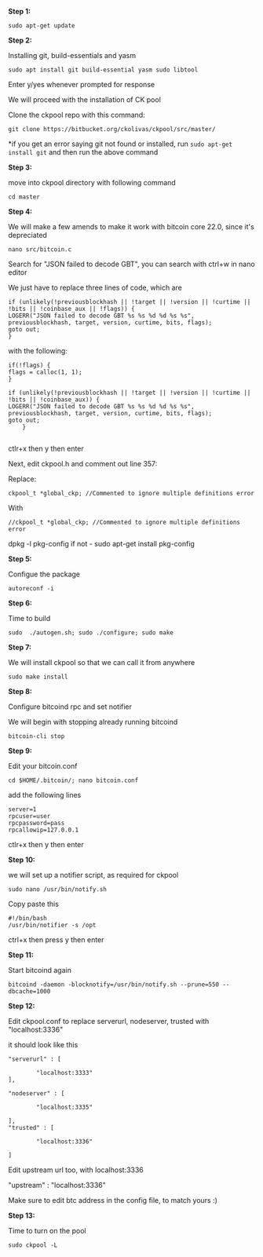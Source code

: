 **Step 1:**

`sudo apt-get update`

**Step 2:**

Installing git, build-essentials and yasm

`sudo apt install git build-essential yasm sudo libtool`
 
Enter y/yes whenever prompted for response

We will proceed with the installation of CK pool


Clone the ckpool repo with this command:

`git clone https://bitbucket.org/ckolivas/ckpool/src/master/`

*if you get an error saying git not found or installed, run `sudo apt-get install git` and then run the above command


**Step 3:**

move into ckpool directory with following command

`cd master`


**Step 4:**

We will make a few amends to make it work with bitcoin core 22.0, since it's depreciated

`nano src/bitcoin.c`

Search for "JSON failed to decode GBT", you can search with ctrl+w in nano editor

We just have to replace three lines of code, which are


```
if (unlikely(!previousblockhash || !target || !version || !curtime || !bits || !coinbase_aux || !flags)) {
LOGERR("JSON failed to decode GBT %s %s %d %d %s %s", previousblockhash, target, version, curtime, bits, flags);
goto out;
}
```
	
	
	
with the following:

```
if(!flags) {
flags = calloc(1, 1);
}

if (unlikely(!previousblockhash || !target || !version || !curtime || !bits || !coinbase_aux)) {
LOGERR("JSON failed to decode GBT %s %s %d %d %s %s", previousblockhash, target, version, curtime, bits, flags);
goto out;	
 	}
	
```
	

ctlr+x then y then enter

Next, edit ckpool.h and comment out line 357:

Replace:

	ckpool_t *global_ckp; //Commented to ignore multiple definitions error

With

	//ckpool_t *global_ckp; //Commented to ignore multiple definitions error

	
dpkg -l pkg-config
if not - sudo apt-get install pkg-config

**Step 5:**

Configue the package

`autoreconf -i`


**Step 6:**

Time to build

`sudo  ./autogen.sh; sudo ./configure; sudo make`


**Step 7:**

We will install ckpool so that we can call it from anywhere

`sudo make install`



**Step 8:**

Configure bitcoind rpc and set notifier

We will begin with stopping already running bitcoind

`bitcoin-cli stop`


**Step 9:**

Edit your bitcoin.conf

`cd $HOME/.bitcoin/; nano bitcoin.conf`

add the following lines

```
server=1
rpcuser=user
rpcpassword=pass
rpcallowip=127.0.0.1
```


ctlr+x then y then enter


**Step 10:**

we will set up a notifier script, as required for ckpool

`sudo nano /usr/bin/notify.sh`

Copy paste this

```
#!/bin/bash
/usr/bin/notifier -s /opt
```

ctrl+x then press y then enter


**Step 11:**

Start bitcoind again

`bitcoind -daemon -blocknotify=/usr/bin/notify.sh --prune=550 --dbcache=1000`



**Step 12:**

Edit ckpool.conf to replace serverurl, nodeserver, trusted with "localhost:3336"

it should look like this

```
"serverurl" : [

        "localhost:3333"
],

"nodeserver" : [

        "localhost:3335"
	
],
"trusted" : [

        "localhost:3336"
	
]

```

Edit upstream url too, with localhost:3336

"upstream" : "localhost:3336"

Make sure to edit btc address in the config file, to match yours :) 



**Step 13:**

Time to turn on the pool

`sudo ckpool -L`
